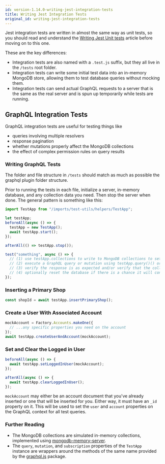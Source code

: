 ```yaml
---
id: version-1.14.0-writing-jest-integration-tests
title: Writing Jest Integration Tests
original_id: writing-jest-integration-tests
---
```


Jest integration tests are written in almost the same way as unit tests, so you should read and understand the [Writing Jest Unit tests](writing-jest-unit-tests.md) article before moving on to this one.

These are the key differences:
- Integration tests are also named with a `.test.js` suffix, but they all live in the `/tests` root folder.
- Integration tests can write some initial test data into an in-memory MongoDB store, allowing them to test database queries without mocking them.
- Integration tests can send actual GraphQL requests to a server that is the same as the real server and is spun up temporarily while tests are running.

## GraphQL Integration Tests

GraphQL integration tests are useful for testing things like

- queries involving multiple resolvers
- response pagination
- whether mutations properly affect the MongoDB collections
- the effect of complex permission rules on query results

### Writing GraphQL Tests

The folder and file structure in `/tests` should match as much as possible the graphql plugin folder structure.

Prior to running the tests in each file, initialize a server, in-memory database, and any collection data you need. Then stop the server when done. The general pattern is something like this:

```js
import TestApp from "/imports/test-utils/helpers/TestApp";

let testApp;
beforeAll(async () => {
  testApp = new TestApp();
  await testApp.start();
});

afterAll(() => testApp.stop());

test("something", async () => {
  // (1) use testApp.collections to write to MongoDB collections to set up initial data state
  // (2) execute a GraphQL query or mutation using testApp.query()() or testApp.mutation()()
  // (3) verify the response is as expected and/or verify that the collection data has been changed
  // (4) optionally reset the database if there is a chance it will conflict with the next test in this file
});
```

### Inserting a Primary Shop

```js
const shopId = await testApp.insertPrimaryShop();
```

### Create a User With Associated Account

```js
mockAccount = Factory.Accounts.makeOne({
  // ...any specific properties you need on the account
});
await testApp.createUserAndAccount(mockAccount);
```

### Set and Clear the Logged in User

```js
beforeAll(async () => {
  await testApp.setLoggedInUser(mockAccount);
});

afterAll(async () => {
  await testApp.clearLoggedInUser();
});
```

`mockAccount` may either be an account document that you've already inserted or one that will be inserted for you. Either way, it must have an `_id` property on it. This will be used to set the `user` and `account` properties on the GraphQL context for all test queries.

### Further Reading

- The MongoDB collections are simulated in-memory collections, implemented using [mongodb-memory-server](https://github.com/nodkz/mongodb-memory-server).
- The `query`, `mutation`, and `subscription` properties of the `TestApp` instance are wrappers around the methods of the same name provided by the [graphql.js](https://github.com/f/graphql.js) package.
